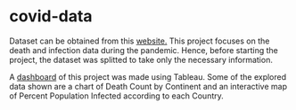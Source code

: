 # covid-data

Dataset can be obtained from this [website.](https://ourworldindata.org/covid-deaths)
This project focuses on the death and infection data during the pandemic. Hence, before starting the project, the dataset was splitted to take only the necessary information.

A [dashboard](https://public.tableau.com/app/profile/nu4818/viz/CovidDeathDashboard_16479646825520/Dashboard1) of this project was made using Tableau. 
Some of the explored data shown are a chart of Death Count by Continent and an interactive map of Percent Population Infected according to each Country.
